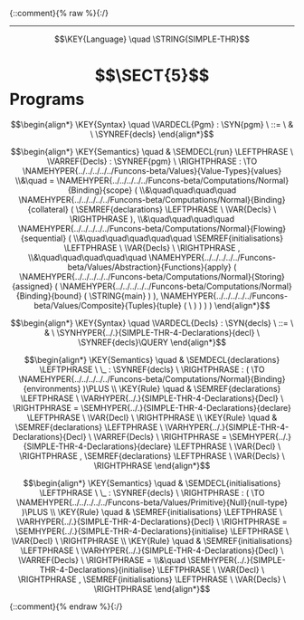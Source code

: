 {::comment}{% raw %}{:/}


----

$$\KEY{Language} \quad \STRING{SIMPLE-THR}$$

# $$\SECT{5}$$ Programs
           


$$\begin{align*}
  \KEY{Syntax} \quad
    \VARDECL{Pgm} : \SYN{pgm}
      \ ::= \ & \
      \SYNREF{decls}
\end{align*}$$

$$\begin{align*}
  \KEY{Semantics} \quad
  & \SEMDECL{run} \LEFTPHRASE \ \VARREF{Decls} : \SYNREF{pgm} \ \RIGHTPHRASE  
    :  \TO \NAMEHYPER{../../../../../Funcons-beta/Values}{Value-Types}{values} \\&\quad
    =  \NAMEHYPER{../../../../../Funcons-beta/Computations/Normal}{Binding}{scope}
         ( \\&\quad\quad\quad\quad \NAMEHYPER{../../../../../Funcons-beta/Computations/Normal}{Binding}{collateral}
                 (  \SEMREF{declarations} \LEFTPHRASE \
                                             \VAR{Decls} \
                                           \RIGHTPHRASE  ), \\&\quad\quad\quad\quad
                \NAMEHYPER{../../../../../Funcons-beta/Computations/Normal}{Flowing}{sequential}
                 ( \\&\quad\quad\quad\quad\quad \SEMREF{initialisations} \LEFTPHRASE \
                                             \VAR{Decls} \
                                           \RIGHTPHRASE , \\&\quad\quad\quad\quad\quad
                        \NAMEHYPER{../../../../../Funcons-beta/Values/Abstraction}{Functions}{apply}
                         (  \NAMEHYPER{../../../../../Funcons-beta/Computations/Normal}{Storing}{assigned}
                                 (  \NAMEHYPER{../../../../../Funcons-beta/Computations/Normal}{Binding}{bound}
                                         (  \STRING{main} ) ), 
                                \NAMEHYPER{../../../../../Funcons-beta/Values/Composite}{Tuples}{tuple}
                                 (   \  ) ) ) )
\end{align*}$$

$$\begin{align*}
  \KEY{Syntax} \quad
    \VARDECL{Decls} : \SYN{decls}
      \ ::= \ & \
      \SYNHYPER{../.}{SIMPLE-THR-4-Declarations}{decl} \ \SYNREF{decls}\QUERY
\end{align*}$$

$$\begin{align*}
  \KEY{Semantics} \quad
  & \SEMDECL{declarations} \LEFTPHRASE \ \_ : \SYNREF{decls} \ \RIGHTPHRASE  
    : (   \TO \NAMEHYPER{../../../../../Funcons-beta/Computations/Normal}{Binding}{environments} )\PLUS 
\\
  \KEY{Rule} \quad
    & \SEMREF{declarations} \LEFTPHRASE \
                            \VARHYPER{../.}{SIMPLE-THR-4-Declarations}{Decl} \
                          \RIGHTPHRASE  = 
      \SEMHYPER{../.}{SIMPLE-THR-4-Declarations}{declare} \LEFTPHRASE \
                            \VAR{Decl} \
                          \RIGHTPHRASE 
\\
  \KEY{Rule} \quad
    & \SEMREF{declarations} \LEFTPHRASE \
                            \VARHYPER{../.}{SIMPLE-THR-4-Declarations}{Decl} \ \VARREF{Decls} \
                          \RIGHTPHRASE  = 
      \SEMHYPER{../.}{SIMPLE-THR-4-Declarations}{declare} \LEFTPHRASE \
                            \VAR{Decl} \
                          \RIGHTPHRASE , 
       \SEMREF{declarations} \LEFTPHRASE \
                            \VAR{Decls} \
                          \RIGHTPHRASE 
\end{align*}$$

$$\begin{align*}
  \KEY{Semantics} \quad
  & \SEMDECL{initialisations} \LEFTPHRASE \ \_ : \SYNREF{decls} \ \RIGHTPHRASE  
    : (   \TO \NAMEHYPER{../../../../../Funcons-beta/Values/Primitive}{Null}{null-type} )\PLUS 
\\
  \KEY{Rule} \quad
    & \SEMREF{initialisations} \LEFTPHRASE \
                            \VARHYPER{../.}{SIMPLE-THR-4-Declarations}{Decl} \
                          \RIGHTPHRASE  = 
      \SEMHYPER{../.}{SIMPLE-THR-4-Declarations}{initialise} \LEFTPHRASE \
                            \VAR{Decl} \
                          \RIGHTPHRASE 
\\
  \KEY{Rule} \quad
    & \SEMREF{initialisations} \LEFTPHRASE \
                            \VARHYPER{../.}{SIMPLE-THR-4-Declarations}{Decl} \ \VARREF{Decls} \
                          \RIGHTPHRASE  = \\&\quad
      \SEMHYPER{../.}{SIMPLE-THR-4-Declarations}{initialise} \LEFTPHRASE \
                            \VAR{Decl} \
                          \RIGHTPHRASE , 
       \SEMREF{initialisations} \LEFTPHRASE \
                            \VAR{Decls} \
                          \RIGHTPHRASE 
\end{align*}$$



[Funcons-beta]: /CBS-beta/math/Funcons-beta
  "FUNCONS-BETA"
[Unstable-Funcons-beta]: /CBS-beta/math/Unstable-Funcons-beta
  "UNSTABLE-FUNCONS-BETA"
[Languages-beta]: /CBS-beta/math/Languages-beta
  "LANGUAGES-BETA"
[Unstable-Languages-beta]: /CBS-beta/math/Unstable-Languages-beta
  "UNSTABLE-LANGUAGES-BETA"
[CBS-beta]: /CBS-beta
  "CBS-BETA"
[SIMPLE-THR-5-Programs.cbs]: https://github.com/plancomps/CBS-beta/blob/master/Unstable-Languages-beta/SIMPLE-Threads/SIMPLE-THR-cbs/SIMPLE-THR/SIMPLE-THR-5-Programs/SIMPLE-THR-5-Programs.cbs
  "CBS SOURCE FILE ON GITHUB"
[PLAIN]: /CBS-beta/docs/Unstable-Languages-beta/SIMPLE-Threads/SIMPLE-THR-cbs/SIMPLE-THR/SIMPLE-THR-5-Programs
  "CBS SOURCE WEB PAGE"
 [PRETTY]: /CBS-beta/math/Unstable-Languages-beta/SIMPLE-Threads/SIMPLE-THR-cbs/SIMPLE-THR/SIMPLE-THR-5-Programs
  "CBS-KATEX WEB PAGE"
[PDF]: /CBS-beta/math/Unstable-Languages-beta/SIMPLE-Threads/SIMPLE-THR-cbs/SIMPLE-THR/SIMPLE-THR-5-Programs/SIMPLE-THR-5-Programs.pdf
  "CBS-LATEX PDF FILE"
[PLanCompS Project]: https://plancomps.github.io
  "PROGRAMMING LANGUAGE COMPONENTS AND SPECIFICATIONS PROJECT HOME PAGE"
{::comment}{% endraw %}{:/}
